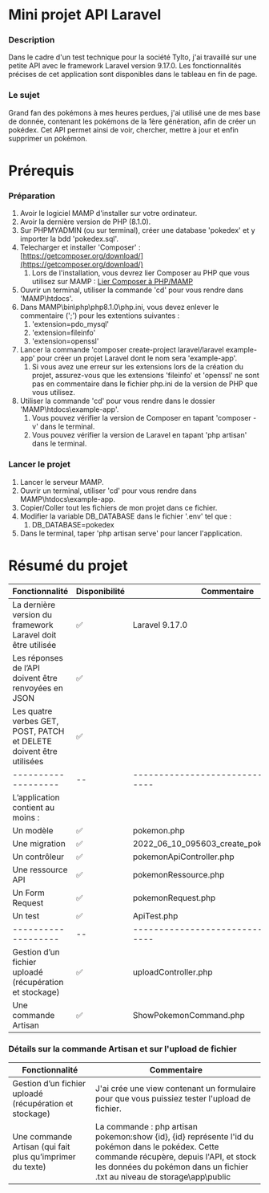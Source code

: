 # Mini projet API Laravel

### Description
Dans le cadre d'un test technique pour la société Tylto, j'ai travaillé sur une petite API avec le framework Laravel version 9.17.0. Les fonctionnalités précises de cet application sont disponibles dans le tableau en fin de page.

### Le sujet
Grand fan des pokémons à mes heures perdues, j'ai utilisé une de mes base de donnée, contenant les pokémons de la 1ère génèration, afin de créer un pokédex. Cet API permet ainsi de voir, chercher, mettre à jour et enfin supprimer un pokémon.

# Prérequis 

### Préparation
1. Avoir le logiciel MAMP d'installer sur votre ordinateur.
2. Avoir la dernière version de PHP (8.1.0).
3. Sur PHPMYADMIN (ou sur terminal), créer une database 'pokedex' et y importer la bdd 'pokedex.sql'.
4. Telecharger et installer 'Composer' : [https://getcomposer.org/download/](https://getcomposer.org/download/)
   1. Lors de l'installation, vous devrez lier Composer au PHP que vous utilisez sur MAMP : [Lier Composer à PHP/MAMP](https://documentation.mamp.info/en/MAMP-PRO-Windows/How-Tos/General/SetupComposer/#:~:text=Install%20Composer&text=Click%20on%20the%20“Composer-Setup,be%20guided%20through%20the%20installation)
5. Ouvrir un terminal, utiliser la commande 'cd' pour vous rendre dans 'MAMP\htdocs'.
6. Dans MAMP\bin\php\php8.1.0\php.ini, vous devez enlever le commentaire (';') pour les extentions suivantes : 
   1. 'extension=pdo_mysql'
   2. 'extension=fileinfo'
   3. 'extension=openssl'
7. Lancer la commande 'composer create-project laravel/laravel example-app' pour créer un projet Laravel dont le nom sera 'example-app'.
   1. Si vous avez une erreur sur les extensions lors de la création du projet, assurez-vous que les extensions 'fileinfo' et 'openssl' ne sont pas en commentaire dans le fichier php.ini de la version de PHP que vous utilisez.
8. Utiliser la commande 'cd' pour vous rendre dans le dossier 'MAMP\htdocs\example-app'.
   1. Vous pouvez vérifier la version de Composer en tapant 'composer -v' dans le terminal.
   2. Vous pouvez vérifier la version de Laravel en tapant 'php artisan' dans le terminal.

### Lancer le projet

1. Lancer le serveur MAMP.
2. Ouvrir un terminal, utiliser 'cd' pour vous rendre dans MAMP\htdocs\example-app.
3. Copier/Coller tout les fichiers de mon projet dans ce fichier.
4. Modifier la variable DB_DATABASE dans le fichier '.env' tel que :
   1. DB_DATABASE=pokedex
5. Dans le terminal, taper 'php artisan serve' pour lancer l'application.

# Résumé du projet

| Fonctionnalité             | Disponibilité | Commentaire                                   | 
| ------------------- | -- | ---------------------------------------- | 
| La dernière version du framework Laravel doit être utilisée        | ✅ | Laravel 9.17.0 |
| Les réponses de l’API doivent être renvoyées en JSON                | ✅             | |
| Les quatre verbes GET, POST, PATCH et DELETE doivent être utilisées | ✅             | |
| ------------------- | -- | ---------------------------------------- |            
| L’application contient au moins :       |              | |                 
| Un modèle | ✅             | pokemon.php |
| Une migration                | ✅             | 2022_06_10_095603_create_pokemon_table.php |               
| Un contrôleur                  | ✅             | pokemonApiController.php |
| Une ressource API                | ✅             | pokemonRessource.php |
| Un Form Request                | ✅             | pokemonRequest.php |               
| Un test                  | ✅             | ApiTest.php |
| ------------------- | -- | ---------------------------------------- | 
| Gestion d’un fichier uploadé (récupération et stockage)          | ✅| uploadController.php |
| Une commande Artisan        | ✅ | ShowPokemonCommand.php |  

### Détails sur la commande Artisan et sur l'upload de fichier
| Fonctionnalité              | Commentaire                                   | 
| ------------------- | ---------------------------------------- | 
| Gestion d’un fichier uploadé (récupération et stockage)        |  J'ai crée une view contenant un formulaire pour que vous puissiez tester l'upload de fichier.  |
| Une commande Artisan (qui fait plus qu’imprimer du texte)        |  La commande : php artisan pokemon:show {id}, {id} représente l'id du pokémon dans le pokédex. Cette commande récupère, depuis l'API, et stock les données du pokémon dans un fichier .txt au niveau de storage\app\public |


